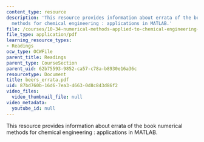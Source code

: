 ```yaml
---
content_type: resource
description: 'This resource provides information about errata of the book numerical
  methods for chemical engineering : applications in MATLAB.'
file: /courses/10-34-numerical-methods-applied-to-chemical-engineering-fall-2005/87bd760b16d67ea346630d8c843d86f2_beers_errata.pdf
file_type: application/pdf
learning_resource_types:
- Readings
ocw_type: OCWFile
parent_title: Readings
parent_type: CourseSection
parent_uid: 62b75593-9852-ca57-c78a-b8930e16a36c
resourcetype: Document
title: beers_errata.pdf
uid: 87bd760b-16d6-7ea3-4663-0d8c843d86f2
video_files:
  video_thumbnail_file: null
video_metadata:
  youtube_id: null
---
```

This resource provides information about errata of the book numerical methods for chemical engineering : applications in MATLAB.

